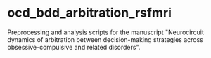 # ocd_bdd_arbitration_rsfmri
Preprocessing and analysis scripts for the manuscript "Neurocircuit dynamics of arbitration between decision-making strategies across obsessive-compulsive and related disorders".
